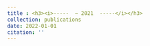 ```yaml
---
title : <h3><i>-----  ~ 2021  -----</i></h3>
collection: publications
date: 2022-01-01
citation: ''
---
```

